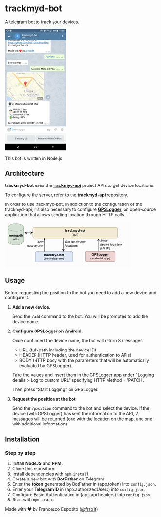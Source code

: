 # trackmyd-bot

A telegram bot to track your devices.

<img src="screenshot.png" height="400">

This bot is written in Node.js

## Architecture

**trackmyd-bot** uses the [**trackmyd-api**](https://github.com/frab1t/trackmyd-api) project APIs to get device locations. 

To configure the server, refer to the  [**trackmyd-api**](https://github.com/frab1t/trackmyd-api) repository.


In order to use trackmyd-bot, in addiction to the configuration of the trackmyd-api, it’s also necessary to configure [**GPSLogger**](https://github.com/mendhak/gpslogger), an open-source application that allows sending location through HTTP calls.


<img src="architecture.png" height="150">


## Usage

Before requesting the position to the bot you need to add a new device and configure it.

1. **Add a new device.**

    Send the `/add` command to the bot. You will be prompted to add the device name.

2. **Configure GPSLogger on Android.**

    Once confirmed the device name, the bot will return 3 messages:

    - URL (full-path including the device ID)
    - HEADER (HTTP header, used for authentication to APIs)
    - BODY (HTTP body with the parameters that will be automatically evaluated by GPSLogger).
    
    Take the values ​​and insert them in the GPSLogger app under "Logging details > Log to custom URL" specifying HTTP Method = 'PATCH'. 

    Then press "Start Logging" on GPSLogger.

3. **Request the position at the bot**

    Send the `/position` command to the bot and select the device. If the device (with GPSLogger) has sent the information to the API, 2 messages will be returned (one with the location on the map, and one with additional information).


## Installation

### Step by step

1. Install **NodeJS** and **NPM**.
2. Clone this repository.
3. Install dependencies with `npm install`.
4. Create a new bot with **BotFather** on Telegram
5. Enter the **token** generated by BotFather in (app.token) into `config.json`.
6. Enter your **Telegram ID** in (app.authorizedUsers) into `config.json`.
7. Configure Basic Authentication in (app.api.headers) into `config.json`.
8. Start with `npm start`.


 Made with ❤️ by Francesco Esposito ([@frab1t](https://github.com/frab1t))
